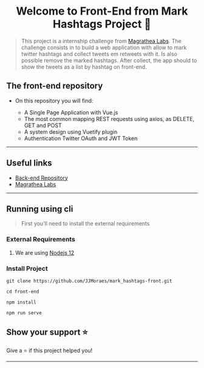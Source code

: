 <h1 align="center">Welcome to Front-End from Mark Hashtags Project 👋</h1>

> This project is a internship challenge from [Magrathea Labs](https://magrathealabs.com). The challenge consists in to build a web application with allow to mark twitter hashtags and collect tweets em retweets with it. Is also possible remove the marked hashtags. After collect, the app should to show the tweets as a list by hashtag on front-end.


## The front-end repository

- On this repository you will find:

    - A Single Page Application with Vue.js
    - The most common mapping REST requests using axios, as DELETE, GET and POST
    - A system design using Vuetify plugin
    - Authentication Twitter OAuth and JWT Token

***


## Useful links
- [Back-end Repository](https://github.com/JJMoraes/mark_hashtags-back.git)
- [Magrathea Labs](https://magrathealabs.com)

***

## Running using cli

> First you'll need to install the external requirements

### External Requirements

1. We are using [Nodejs 12](nodejs.org)

### Install Project
```git clone https://github.com/JJMoraes/mark_hashtags-front.git```

```cd front-end```

```npm install```

```npm run serve```

## Show your support ⭐️

Give a ⭐️ if this project helped you!
***